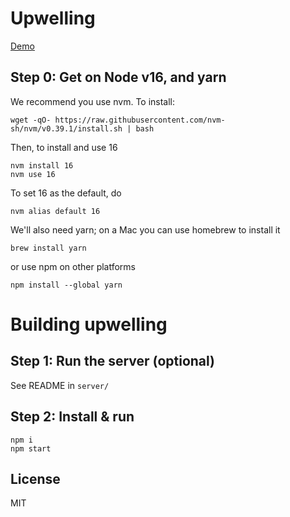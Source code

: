 # Upwelling

[Demo](https://upwelling.vercel.app/)

## Step 0: Get on Node v16, and yarn 

We recommend you use nvm. To install:

```
wget -qO- https://raw.githubusercontent.com/nvm-sh/nvm/v0.39.1/install.sh | bash
```

Then, to install and use 16

```
nvm install 16
nvm use 16
```

To set 16 as the default, do

```
nvm alias default 16
```

We'll also need yarn; on a Mac you can use homebrew to install it

```
brew install yarn
```

or use npm on other platforms

```
npm install --global yarn
```

# Building upwelling

## Step 1: Run the server (optional)

See README in `server/`

 
## Step 2: Install & run

```
npm i
npm start
```

## License

MIT
